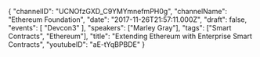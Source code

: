 {
    "channelID": "UCNOfzGXD_C9YMYmnefmPH0g",
    "channelName": "Ethereum Foundation",
    "date": "2017-11-26T21:57:11.000Z",
    "draft": false,
    "events": [
        "Devcon3"
    ],
    "speakers": ["Marley Gray"],
    "tags": ["Smart Contracts", "Ethereum"],
    "title": "Extending Ethereum with Enterprise Smart Contracts",
    "youtubeID": "aE-tYqBPBDE"
}
